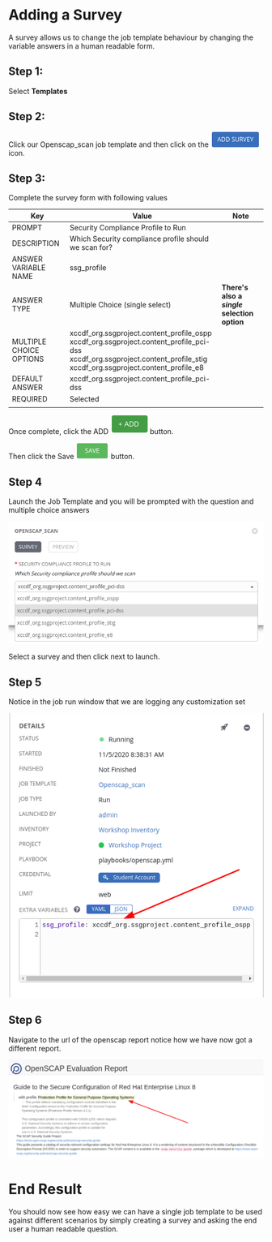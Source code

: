 
Adding a Survey
=======================
A survey allows us to change the job template behaviour by changing the variable answers in a human readable form.

Step 1:
-------

Select **Templates**

Step 2:
-------

Click our Openscap_scan job template and then click on the ![Add_Survey](images/add_survey.png) icon.

Step 3:
-------
Complete the survey form with following values

| Key                     | Value                                                                                                                                                  | Note                                         |
|-------------------------|--------------------------------------------------------------------------------------------------------------------------------------------------------|----------------------------------------------|
| PROMPT                  | Security Compliance Profile to Run                                                                                                                                             |                                              |
| DESCRIPTION             | Which Security compliance profile should we scan for?                                                                                                                           |                                              |
| ANSWER VARIABLE NAME    | ssg_profile                                                                                                                                             |                                              |
| ANSWER TYPE             | Multiple Choice (single select)                                                                                                                      | **There's also a *single* selection option** |
| MULTIPLE CHOICE OPTIONS |  xccdf_org.ssgproject.content_profile_ospp<br>xccdf_org.ssgproject.content_profile_pci-dss<br>xccdf_org.ssgproject.content_profile_stig<br>xccdf_org.ssgproject.content_profile_e8 |                                              |
| DEFAULT ANSWER          |  xccdf_org.ssgproject.content_profile_pci-dss                                                                                                                       |                                              |
| REQUIRED                | Selected                                                                                                                                               |                                              |
|                         |                                                                                                                                                        |                                              |


Once complete, click the ADD ![Add](images/at_add.png) button.

Then click the Save ![Save](images/at_save.png) button.

Step 4
-------

Launch the Job Template and you will be prompted with the question and multiple choice answers

![Survey_Prompt](images/survey_prompt.png)

Select a survey and then click next to launch.

Step 5
-------
Notice in the job run window that we are logging any customization set

![Survey_Prompt](images/job_launch_custom.png)

Step 6
-------
Navigate to the url of the openscap report notice how we have now got a different report.

![Openscap_Report](images/openscap_profile.png)


End Result
==========

You should now see how easy we can have a single job template to be used against different scenarios by simply creating a survey and asking the end user a human readable question.